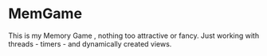 MemGame
=======

This is my Memory Game , nothing too attractive or fancy. Just working with threads - timers - and dynamically created views.


